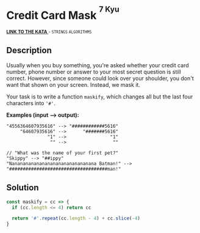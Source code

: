 <h1>Credit Card Mask <sup><sup>7 Kyu</sup></sup></h1>

<sup>
  <a href="https://www.codewars.com/kata/5412509bd436bd33920011bc">
    <strong>LINK TO THE KATA</strong>
  </a> - <code>STRINGS</code> <code>ALGORITHMS</code>
</sup>

## Description

Usually when you buy something, you're asked whether your credit card number, phone number or answer to your most secret question is still correct. However, since someone could look over your shoulder, you don't want that shown on your screen. Instead, we mask it.

Your task is to write a function `maskify`, which changes all but the last four characters into `'#'`.

**Examples (input --> output):**

```
"4556364607935616" --> "############5616"
     "64607935616" -->      "#######5616"
               "1" -->                "1"
                "" -->                 ""

// "What was the name of your first pet?"
"Skippy" --> "##ippy"
"Nananananananananananananananana Batman!" --> "####################################man!"
```

## Solution

```javascript
const maskify = cc => {
  if (cc.length <= 4) return cc

  return '#'.repeat(cc.length - 4) + cc.slice(-4)
}
```
